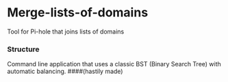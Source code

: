 # Merge-lists-of-domains
Tool for Pi-hole that joins lists of domains

### Structure
Command line application that uses a classic BST (Binary Search Tree) with automatic balancing.
####(hastily made)
